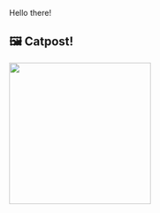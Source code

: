 Hello there!



## 🖼️ Catpost!

<sub>
    <img src="https://cdn2.thecatapi.com/images/9qe.jpg" height="256">
</sub>

